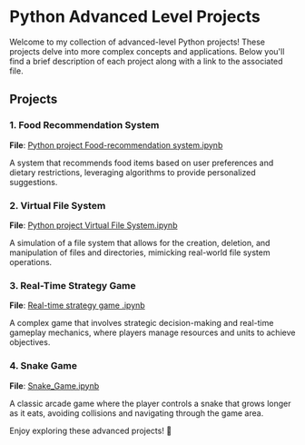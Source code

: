 # Python Advanced Level Projects

Welcome to my collection of advanced-level Python projects! These projects delve into more complex concepts and applications. Below you'll find a brief description of each project along with a link to the associated file.

## Projects

### 1. Food Recommendation System
**File**: [Python project Food-recommendation system.ipynb](https://github.com/Bhavesh09-Coder/Python-Mini-Projects/tree/787e8df35fc7c368a355e3d5e6968568cbdc747c/Advanced%20level%20projects/Food-recommendation%20system)

A system that recommends food items based on user preferences and dietary restrictions, leveraging algorithms to provide personalized suggestions.

### 2. Virtual File System
**File**: [Python project Virtual File System.ipynb](https://github.com/Bhavesh09-Coder/Python-Mini-Projects/tree/787e8df35fc7c368a355e3d5e6968568cbdc747c/Advanced%20level%20projects/Virtual%20File%20System)

A simulation of a file system that allows for the creation, deletion, and manipulation of files and directories, mimicking real-world file system operations.

### 3. Real-Time Strategy Game
**File**: [Real-time strategy game .ipynb](https://github.com/Bhavesh09-Coder/Python-Mini-Projects/tree/76f3f0d155f2c39242d1a4c407ca790a6caeefbe/Advanced%20level%20projects/Real-Time%20Strategy%20Game)

A complex game that involves strategic decision-making and real-time gameplay mechanics, where players manage resources and units to achieve objectives.

### 4. Snake Game
**File**: [Snake_Game.ipynb](https://github.com/Bhavesh09-Coder/Python-Mini-Projects/tree/76f3f0d155f2c39242d1a4c407ca790a6caeefbe/Advanced%20level%20projects/Snake_Game)

A classic arcade game where the player controls a snake that grows longer as it eats, avoiding collisions and navigating through the game area.

Enjoy exploring these advanced projects! 🚀
